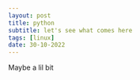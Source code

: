 ```yaml
---
layout: post
title: python
subtitle: let's see what comes here
tags: [linux]
date: 30-10-2022 
---
```

Maybe a lil bit